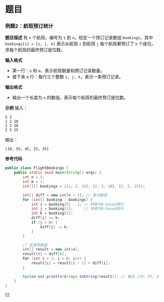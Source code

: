 # 题目

### **例题2：航班预订统计**

**题目描述**
有 `n` 个航班，编号为 `1` 到 `n`。给定一个预订记录数组 `bookings`，其中 `bookings[i] = [i, j, k]` 表示从航班 `i` 到航班 `j` 每个航班都预订了 `k` 个座位。求每个航班的最终预订座位数。

**输入格式**

- 第一行：`n` 和 `m`，表示航班数量和预订记录数量。
- 接下来 `m` 行：每行三个整数 `i, j, k`，表示一条预订记录。

**输出格式**

- 输出一个长度为 `n` 的数组，表示每个航班的最终预订座位数。

**示例**
输入：

```
5 3
1 2 10
2 3 20
2 5 25
```

输出：

```
[10, 55, 45, 25, 25]
```

**参考代码**

```java
public class FlightBookings {
    public static void main(String[] args) {
        int n = 5;
        int m = 3;
        int[][] bookings = {{1, 2, 10}, {2, 3, 20}, {2, 5, 25}};

        int[] diff = new int[n + 1]; // 差分数组
        for (int[] booking : bookings) {
            int i = booking[0] - 1; // 转换为0-based索引
            int j = booking[1];     // 转换为0-based索引
            int k = booking[2];
            diff[i] += k;
            if (j < n) {
                diff[j] -= k;
            }
        }

        // 还原原数组
        int[] result = new int[n];
        result[0] = diff[0];
        for (int i = 1; i < n; i++) {
            result[i] = result[i - 1] + diff[i];
        }

        System.out.println(Arrays.toString(result)); // 输出 [10, 55, 45, 25, 25]
    }
}
```

![]
